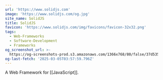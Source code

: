 ```yaml
---
url: 'https://www.solidjs.com'
image: 'https://www.solidjs.com/og.jpg'
site_name: SolidJS
title: SolidJS
favicon: 'https://www.solidjs.com/img/favicons/favicon-32x32.png'
tags:
  - Web-Frameworks
  - Software-Development
  - Frameworks
og_screenshot_url: >-
  https://og-screenshots-prod.s3.amazonaws.com/1366x768/80/false/37d53582a4adedbafc216018a192fbc42753525a6cf9b16d89251f5b08f3a9f9.jpeg
og-last-fetch: '2025-03-05T03:57:59.796Z'
---
```



A Web Framework for [[JavaScript]]. 

